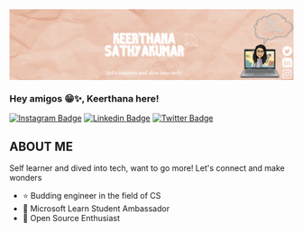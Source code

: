 <img align="center" src="Keerthana Sathyakumar.png"/>

### Hey amigos 😁✨, Keerthana here!

[![Instagram Badge](https://img.shields.io/badge/-keerthana_sathyakumar-orange?style=plastic-square&logo=instagram&logoColor=white&link=https://www.instagram.com/keerthana_sathyakumar/)](https://www.instagram.com/keerthana_sathyakumar/)
[![Linkedin Badge](https://img.shields.io/badge/-keerthana_sathyakumar-blue?style=plastic-square&logo=Linkedin&logoColor=white&link=https://www.linkedin.com/in/keerthana-sathyakumar-b59444217/)](https://www.linkedin.com/in/keerthana-sathyakumar-b59444217/)
[![Twitter Badge](https://img.shields.io/badge/-keerthana-blue?style=plastic-square&logo=twitter&logoColor=white&link=https://twitter.com/KeerthanaSathy3)](https://twitter.com/KeerthanaSathy3)




## ABOUT ME
Self learner and dived into tech, want to go more! Let's connect and make wonders

- ⭐ Budding engineer in the field of CS
- 🥳 Microsoft Learn Student Ambassador
- 🔭 Open Source Enthusiast




